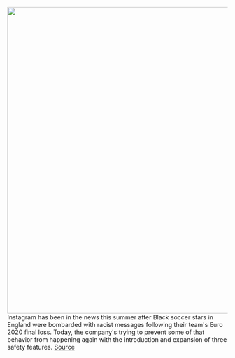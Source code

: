 <img src='https://cdn.vox-cdn.com/thumbor/RSt_rHFmjhladNIrrn31H2bfYMQ=/0x0:890x593/1200x800/filters:focal(374x226:516x368)/cdn.vox-cdn.com/uploads/chorus_image/image/69710693/limits.0.jpeg' width='700px' /><br/>
Instagram has been in the news this summer after Black soccer stars in England were bombarded with racist messages following their team's Euro 2020 final loss. Today, the company's trying to prevent some of that behavior from happening again with the introduction and expansion of three safety features.
<a href='https://www.theverge.com/2021/8/11/22620052/instagram-limit-dm-comment-abuse-england-soccer'> Source <a/>